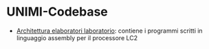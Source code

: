 # UNIMI-Codebase

- [Architettura elaboratori laboratorio](https://github.com/lrivo/UNIMI-Codebase/tree/main/Architettura_elaboratori_lab): contiene i programmi scritti in linguaggio assembly per il processore LC2
